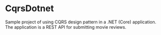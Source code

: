 # CqrsDotnet
Sample project of using CQRS design pattern in a .NET (Core) application.
The application is a REST API for submitting movie reviews.
